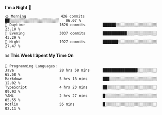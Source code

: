 <!--START_SECTION:waka-->
**I'm a Night 🦉** 

```text
🌞 Morning                426 commits         ██░░░░░░░░░░░░░░░░░░░░░░░   06.07 % 
🌆 Daytime                1626 commits        ██████░░░░░░░░░░░░░░░░░░░   23.18 % 
🌃 Evening                3037 commits        ███████████░░░░░░░░░░░░░░   43.29 % 
🌙 Night                  1927 commits        ███████░░░░░░░░░░░░░░░░░░   27.47 % 
```


📊 **This Week I Spent My Time On** 

```text
💬 Programming Languages: 
Java                     28 hrs 58 mins      ████████████████░░░░░░░░░   65.58 % 
Markdown                 5 hrs 18 mins       ███░░░░░░░░░░░░░░░░░░░░░░   12.02 % 
TypeScript               4 hrs 23 mins       ██░░░░░░░░░░░░░░░░░░░░░░░   09.93 % 
YAML                     2 hrs 27 mins       █░░░░░░░░░░░░░░░░░░░░░░░░   05.55 % 
Kotlin                   55 mins             █░░░░░░░░░░░░░░░░░░░░░░░░   02.11 % 
```


<!--END_SECTION:waka-->
